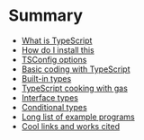 # Summary

* [What is TypeScript](what-is-typescript.md) <X>
* [How do I install this](install.md) <X>
* [TSConfig options](tsconfig.md) 
* [Basic coding with TypeScript](basic-coding.md)
* [Built-in types](built-in.md)
* [TypeScript cooking with gas](gas.md)
* [Interface types](interface.md)
* [Conditional types](conditional-types.md)
* [Long list of example programs](example.md)
* [Cool links and works cited](links.md) <X>
